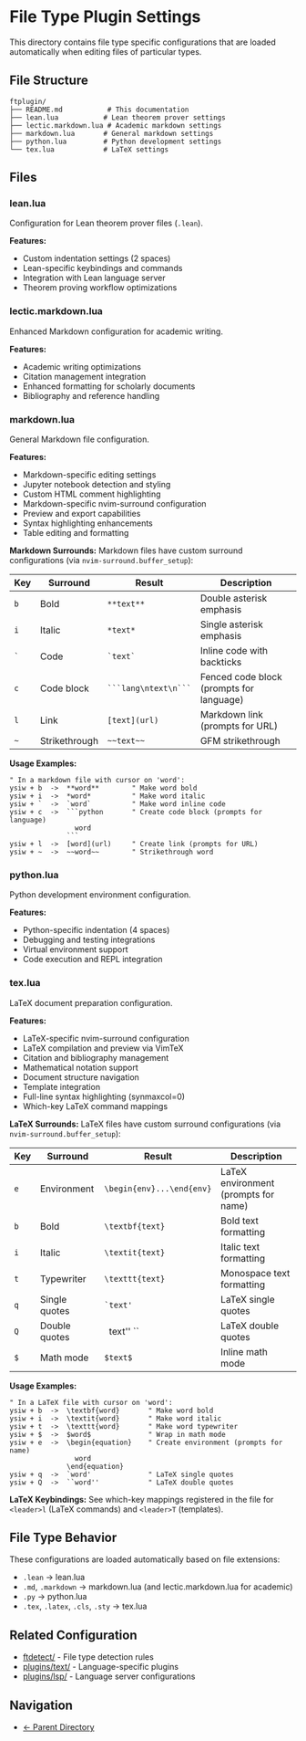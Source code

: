 # File Type Plugin Settings

This directory contains file type specific configurations that are loaded automatically when editing files of particular types.

## File Structure

```
ftplugin/
├── README.md           # This documentation
├── lean.lua           # Lean theorem prover settings
├── lectic.markdown.lua # Academic markdown settings
├── markdown.lua       # General markdown settings
├── python.lua         # Python development settings
└── tex.lua            # LaTeX settings
```

## Files

### lean.lua
Configuration for Lean theorem prover files (`.lean`).

**Features:**
- Custom indentation settings (2 spaces)
- Lean-specific keybindings and commands
- Integration with Lean language server
- Theorem proving workflow optimizations

### lectic.markdown.lua
Enhanced Markdown configuration for academic writing.

**Features:**
- Academic writing optimizations
- Citation management integration
- Enhanced formatting for scholarly documents
- Bibliography and reference handling

### markdown.lua
General Markdown file configuration.

**Features:**
- Markdown-specific editing settings
- Jupyter notebook detection and styling
- Custom HTML comment highlighting
- Markdown-specific nvim-surround configuration
- Preview and export capabilities
- Syntax highlighting enhancements
- Table editing and formatting

**Markdown Surrounds:**
Markdown files have custom surround configurations (via `nvim-surround.buffer_setup`):

| Key | Surround | Result | Description |
|-----|----------|--------|-------------|
| `b` | Bold | `**text**` | Double asterisk emphasis |
| `i` | Italic | `*text*` | Single asterisk emphasis |
| `` ` `` | Code | `` `text` `` | Inline code with backticks |
| `c` | Code block | `` ```lang\ntext\n``` `` | Fenced code block (prompts for language) |
| `l` | Link | `[text](url)` | Markdown link (prompts for URL) |
| `~` | Strikethrough | `~~text~~` | GFM strikethrough |

**Usage Examples:**
```vim
" In a markdown file with cursor on 'word':
ysiw + b  ->  **word**        " Make word bold
ysiw + i  ->  *word*          " Make word italic
ysiw + `  ->  `word`          " Make word inline code
ysiw + c  ->  ```python       " Create code block (prompts for language)
                word
              ```
ysiw + l  ->  [word](url)     " Create link (prompts for URL)
ysiw + ~  ->  ~~word~~        " Strikethrough word
```

### python.lua
Python development environment configuration.

**Features:**
- Python-specific indentation (4 spaces)
- Debugging and testing integrations
- Virtual environment support
- Code execution and REPL integration

### tex.lua
LaTeX document preparation configuration.

**Features:**
- LaTeX-specific nvim-surround configuration
- LaTeX compilation and preview via VimTeX
- Citation and bibliography management
- Mathematical notation support
- Document structure navigation
- Template integration
- Full-line syntax highlighting (synmaxcol=0)
- Which-key LaTeX command mappings

**LaTeX Surrounds:**
LaTeX files have custom surround configurations (via `nvim-surround.buffer_setup`):

| Key | Surround | Result | Description |
|-----|----------|--------|-------------|
| `e` | Environment | `\begin{env}...\end{env}` | LaTeX environment (prompts for name) |
| `b` | Bold | `\textbf{text}` | Bold text formatting |
| `i` | Italic | `\textit{text}` | Italic text formatting |
| `t` | Typewriter | `\texttt{text}` | Monospace text formatting |
| `q` | Single quotes | `` `text' `` | LaTeX single quotes |
| `Q` | Double quotes | `` ``text'' `` | LaTeX double quotes |
| `$` | Math mode | `$text$` | Inline math mode |

**Usage Examples:**
```vim
" In a LaTeX file with cursor on 'word':
ysiw + b  ->  \textbf{word}       " Make word bold
ysiw + i  ->  \textit{word}       " Make word italic
ysiw + t  ->  \texttt{word}       " Make word typewriter
ysiw + $  ->  $word$              " Wrap in math mode
ysiw + e  ->  \begin{equation}    " Create environment (prompts for name)
                word
              \end{equation}
ysiw + q  ->  `word'              " LaTeX single quotes
ysiw + Q  ->  ``word''            " LaTeX double quotes
```

**LaTeX Keybindings:**
See which-key mappings registered in the file for `<leader>l` (LaTeX commands) and `<leader>T` (templates).

## File Type Behavior

These configurations are loaded automatically based on file extensions:
- `.lean` → lean.lua
- `.md`, `.markdown` → markdown.lua (and lectic.markdown.lua for academic)
- `.py` → python.lua
- `.tex`, `.latex`, `.cls`, `.sty` → tex.lua

## Related Configuration
- [ftdetect/](../ftdetect/README.md) - File type detection rules
- [plugins/text/](../../lua/neotex/plugins/text/) - Language-specific plugins
- [plugins/lsp/](../../lua/neotex/plugins/lsp/) - Language server configurations

## Navigation
- [← Parent Directory](../README.md)